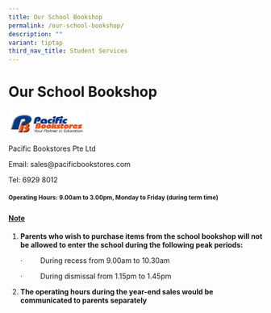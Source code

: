 ```yaml
---
title: Our School Bookshop
permalink: /our-school-bookshop/
description: ""
variant: tiptap
third_nav_title: Student Services
---
```

<h1><strong>Our School Bookshop</strong></h1>
<p></p>
<div class="isomer-image-wrapper">
<img style="width: 30%;" height="auto" width="100%" alt="" src="/images/pacific.png">
</div>
<p>Pacific Bookstores Pte Ltd</p>
<p>Email: sales@pacificbookstores.com</p>
<p>Tel: 6929 8012</p>
<h4><strong><sup>Operating Hours: 9.00am to 3.00pm, Monday to Friday (during term time)</sup></strong></h4>
<h4><u>Note</u></h4>
<ol data-tight="true" class="tight">
<li>
<p><strong>Parents who wish to purchase items from the school bookshop will not be allowed to enter the school during the following peak periods:</strong>
</p>
<p></p>
<p>·&nbsp;&nbsp;&nbsp;&nbsp;&nbsp;&nbsp;&nbsp;&nbsp; During recess from 9.00am
to 10.30am</p>
<p>·&nbsp;&nbsp;&nbsp;&nbsp;&nbsp;&nbsp;&nbsp;&nbsp; During dismissal from
1.15pm to 1.45pm</p>
<p></p>
</li>
<li>
<p><strong>The operating hours during the year-end sales would be communicated to parents separately</strong>
</p>
<p></p>
<p></p>
</li>
</ol>
<p></p>